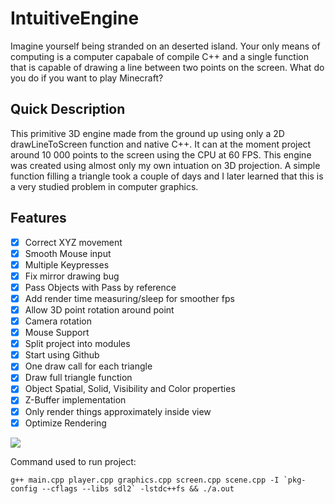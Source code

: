 # IntuitiveEngine

Imagine yourself being stranded on an deserted island. Your only means of computing is a computer capabale of compile C++ and a single function that is capable of drawing a line between two points on the screen. What do you do if you want to play Minecraft?

## Quick Description 

This primitive 3D engine made from the ground up using only a 2D drawLineToScreen function and native C++. It can at the moment project around 10 000 points to the screen using the CPU at 60 FPS. This engine was created using almost only my own intuation on 3D projection. A simple function filling a triangle took a couple of days and I later learned that this is a very studied problem in computer graphics.

## Features

- [x] Correct XYZ movement
- [x] Smooth Mouse input
- [x] Multiple Keypresses
- [x] Fix mirror drawing bug
- [x] Pass Objects with Pass by reference
- [x] Add render time measuring/sleep for smoother fps
- [x] Allow 3D point rotation around point
- [x] Camera rotation
- [x] Mouse Support
- [x] Split project into modules
- [x] Start using Github
- [x] One draw call for each triangle
- [x] Draw full triangle function
- [x] Object Spatial, Solid, Visibility and Color properties
- [x] Z-Buffer implementation
- [x] Only render things approximately inside view
- [x] Optimize Rendering

![](peek.gif)

Command used to run project:
```
g++ main.cpp player.cpp graphics.cpp screen.cpp scene.cpp -I `pkg-config --cflags --libs sdl2` -lstdc++fs && ./a.out
```
